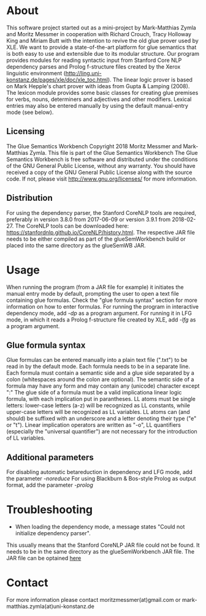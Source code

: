 # About
This software project started out as a mini-project by Mark-Matthias Zymla and Moritz Messmer in cooperation with
Richard Crouch, Tracy Holloway King and Miriam Butt with the intention to revive the old glue prover used by XLE.
We want to provide a state-of-the-art platform for glue semantics that is both easy to use and extensible
due to its modular structure. Our program provides modules for reading syntactic input from Stanford Core NLP
dependency parses and Prolog f-structure files created by the Xerox linguistic environment
 (http://ling.uni-konstanz.de/pages/xle/doc/xle_toc.html). The linear logic prover is based on Mark Hepple's
 chart prover with ideas from Gupta & Lamping (2008). The lexicon module provides some basic classes for creating
 glue premises for verbs, nouns, determiners and adjectives and other modifiers.
 Lexical entries may also be entered manually by using the default manual-entry mode (see below).

## Licensing
The Glue Semantics Workbench
Copyright 2018 Moritz Messmer and Mark-Matthias Zymla.
This file is part of the Glue Semantics Workbench
The Glue Semantics Workbench is free software and distributed under the conditions of the GNU General Public License,
without any warranty.
You should have received a copy of the GNU General Public License along with the source code.
If not, please visit http://www.gnu.org/licenses/ for more information.

## Distribution
For using the dependency parser, the Stanford CoreNLP tools are required, preferably in version 3.8.0 from
2017-06-09 or version 3.9.1 from 2018-02-27. The CoreNLP tools can be downloaded here: https://stanfordnlp.github.io/CoreNLP/history.html.
The respective JAR file needs to be either compiled as part of the glueSemWorkbench build or placed into
the same directory as the glueSemWB JAR.

# Usage
When running the program (from a JAR file for example) it initiates the manual entry mode by default, prompting the user
to open a text file containing glue formulas. Check the "glue formula syntax" section for more information on how to
enter formulas.
For running the program in interactive dependency mode, add _-dp_ as a program argument.
For running it in LFG mode, in which it reads a Prolog f-structure file created by XLE, add _-lfg_ as a program argument.

## Glue formula syntax
Glue formulas can be entered manually into a plain text file (".txt") to be read in by the default mode.
Each formula needs to be in a separate line.
Each formula must contain a semantic side and a glue side separated by a colon (whitespaces around the colon are optional).
The semantic side of a formula may have any form and may contain any (unicode) character except ":"
The glue side of a formula must be a valid implicationa linear logic formula, with each implication put in parantheses.
LL atoms must be single letters: lower-case letters (a-z) will be recognized as LL constants, while upper-case letters will be recognized as LL
variables. LL atoms can (and should) be suffixed with an underscore and a letter denoting their type ("e" or "t").
Linear implication operators are written as "-o", LL quantifiers (especially the "universal quantifier") are not necessary
for the introduction of LL variables.

## Additional parameters
For disabling automatic betareduction in dependency and LFG mode, add the parameter _-noreduce_
For using Blackburn & Bos-style Prolog as output format, add the parameter _-prolog_

# Troubleshooting
- When loading the dependency mode, a message states "Could not initialize dependency parser".

This usually means that the Stanford CoreNLP JAR file could not be found.
It needs to be in the same directory as the glueSemWorkbench JAR file. The JAR file can be optained [here](https://stanfordnlp.github.io/CoreNLP/history.html)

# Contact
For more information please contact
moritzmessmer(at)gmail.com      or
mark-matthias.zymla(at)uni-konstanz.de
